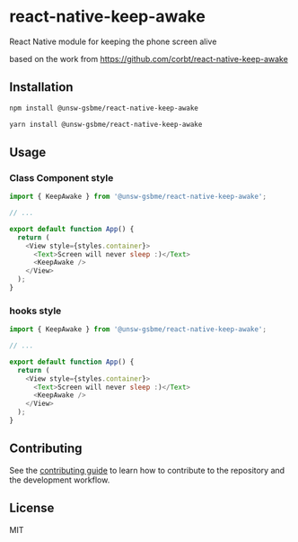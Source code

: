 # react-native-keep-awake

React Native module for keeping the phone screen alive

based on the work from
https://github.com/corbt/react-native-keep-awake

## Installation

```sh
npm install @unsw-gsbme/react-native-keep-awake
```

```sh
yarn install @unsw-gsbme/react-native-keep-awake
```

## Usage

### Class Component style

```js
import { KeepAwake } from '@unsw-gsbme/react-native-keep-awake';

// ...

export default function App() {
  return (
    <View style={styles.container}>
      <Text>Screen will never sleep :)</Text>
      <KeepAwake />
    </View>
  );
}
```

### hooks style

```js
import { KeepAwake } from '@unsw-gsbme/react-native-keep-awake';

// ...

export default function App() {
  return (
    <View style={styles.container}>
      <Text>Screen will never sleep :)</Text>
      <KeepAwake />
    </View>
  );
}
```

## Contributing

See the [contributing guide](CONTRIBUTING.md) to learn how to contribute to the repository and the development workflow.

## License

MIT
